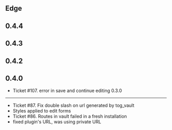 Edge
----

0.4.4
----

0.4.3
----

0.4.2
----

0.4.0
----
* Ticket #107. error in save and continue editing
0.3.0
----
* Ticket #87. Fix double slash on url generated by tog_vault
* Styles applied to edit forms
* Ticket #86. Routes in vault failed in a fresh installation
* fixed plugin's URL, was using private URL 
